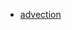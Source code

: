 * [advection](http://pauli.uni-muenster.de/tp/fileadmin/lehre/NumMethoden/WS0910/ScriptPDE/Advection.pdf)

